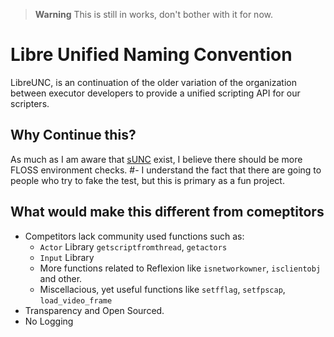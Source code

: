 > **Warning**
> This is still in works, don't bother with it for now.

# Libre Unified Naming Convention
LibreUNC, is an continuation of the older variation of the organization between executor developers to provide a unified scripting API for our scripters.

## Why Continue this?
As much as I am aware that [sUNC](https://sunc.su) exist, I believe there should be more FLOSS environment checks.
#- I understand the fact that there are going to people who try to fake the test, but this is primary as a fun project. 

## What would make this different from comeptitors
- Competitors lack community used functions such as:
    - `Actor` Library `getscriptfromthread`, `getactors`
    - `Input` Library
    - More functions related to Reflexion like `isnetworkowner`, `isclientobj` and other.
    - Miscellacious, yet useful functions like `setfflag`, `setfpscap`, `load_video_frame`
- Transparency and Open Sourced.
- No Logging
